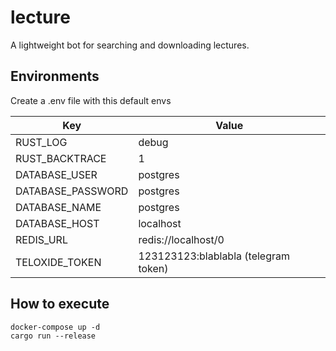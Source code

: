 # lecture
A lightweight bot for searching and downloading lectures.

## Environments

Create a .env file with this default envs

| Key               | Value                                |
|-------------------|--------------------------------------|
| RUST_LOG          | debug                                |
| RUST_BACKTRACE    | 1                                    |
| DATABASE_USER     | postgres                             |
| DATABASE_PASSWORD | postgres                             |
| DATABASE_NAME     | postgres                             |
| DATABASE_HOST     | localhost                            |
| REDIS_URL         | redis://localhost/0                  |
| TELOXIDE_TOKEN    | 123123123:blablabla (telegram token) |

## How to execute
```shell
docker-compose up -d
cargo run --release
```